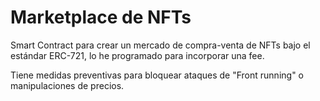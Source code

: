 # Marketplace de NFTs 

Smart Contract para crear un mercado de compra-venta de NFTs bajo el estándar ERC-721, lo he programado para incorporar una fee. 

Tiene medidas preventivas para bloquear ataques de "Front running" o manipulaciones de precios. 
